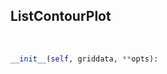 ## <a id=McUtils.Plots.Plots.ListContourPlot>ListContourPlot</a>


<a id=McUtils.Plots.Plots.ListContourPlot.__init__>&nbsp;</a>
```python
__init__(self, griddata, **opts): 
```

